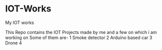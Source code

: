 # IOT-Works
My IOT works

This Repo contains the IOT Projects made by me and a few on which i am working on 
Some of them are-
1 Smoke detector 
2 Arduino based car
3 Drone 
4 
